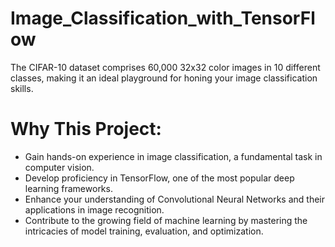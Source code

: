 # Image_Classification_with_TensorFlow
The CIFAR-10 dataset comprises 60,000 32x32 color images in 10 different classes, making it an ideal playground for honing your image classification skills.

# Why This Project:
- Gain hands-on experience in image classification, a fundamental task in computer vision.
- Develop proficiency in TensorFlow, one of the most popular deep learning frameworks.
- Enhance your understanding of Convolutional Neural Networks and their applications in image recognition.
- Contribute to the growing field of machine learning by mastering the intricacies of model training, evaluation, and optimization.
